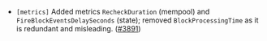 - `[metrics]` Added metrics `RecheckDuration` (mempool) and `FireBlockEventsDelaySeconds` (state);
  removed `BlockProcessingTime` as it is redundant and misleading.
  ([\#3891](https://github.com/cometbft/cometbft/pull/3891))